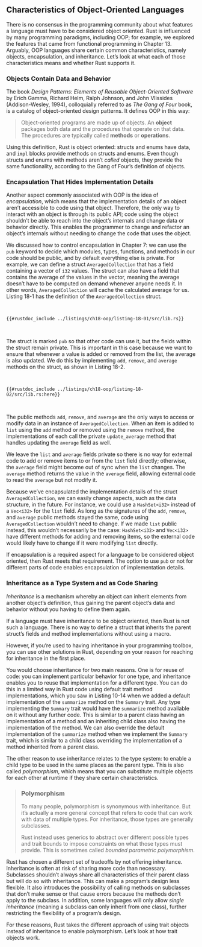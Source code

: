 ## Characteristics of Object-Oriented Languages

There is no consensus in the programming community about what features a
language must have to be considered object oriented. Rust is influenced by many
programming paradigms, including OOP; for example, we explored the features
that came from functional programming in Chapter 13. Arguably, OOP languages
share certain common characteristics, namely objects, encapsulation, and
inheritance. Let’s look at what each of those characteristics means and whether
Rust supports it.

### Objects Contain Data and Behavior

The book _Design Patterns: Elements of Reusable Object-Oriented Software_ by
Erich Gamma, Richard Helm, Ralph Johnson, and John Vlissides (Addison-Wesley,
1994), colloquially referred to as _The Gang of Four_ book, is a catalog of
object-oriented design patterns. It defines OOP in this way:

> Object-oriented programs are made up of objects. An **object** packages both
> data and the procedures that operate on that data. The procedures are
> typically called **methods** or **operations**.

Using this definition, Rust is object oriented: structs and enums have data,
and `impl` blocks provide methods on structs and enums. Even though structs and
enums with methods aren’t _called_ objects, they provide the same
functionality, according to the Gang of Four’s definition of objects.

### Encapsulation That Hides Implementation Details

Another aspect commonly associated with OOP is the idea of _encapsulation_,
which means that the implementation details of an object aren’t accessible to
code using that object. Therefore, the only way to interact with an object is
through its public API; code using the object shouldn’t be able to reach into
the object’s internals and change data or behavior directly. This enables the
programmer to change and refactor an object’s internals without needing to
change the code that uses the object.

We discussed how to control encapsulation in Chapter 7: we can use the `pub`
keyword to decide which modules, types, functions, and methods in our code
should be public, and by default everything else is private. For example, we
can define a struct `AveragedCollection` that has a field containing a vector
of `i32` values. The struct can also have a field that contains the average of
the values in the vector, meaning the average doesn’t have to be computed on
demand whenever anyone needs it. In other words, `AveragedCollection` will
cache the calculated average for us. Listing 18-1 has the definition of the
`AveragedCollection` struct.

<Listing number="18-1" file-name="src/lib.rs" caption="An `AveragedCollection` struct that maintains a list of integers and the average of the items in the collection">

```rust,noplayground
{{#rustdoc_include ../listings/ch18-oop/listing-18-01/src/lib.rs}}
```

</Listing>

The struct is marked `pub` so that other code can use it, but the fields within
the struct remain private. This is important in this case because we want to
ensure that whenever a value is added or removed from the list, the average is
also updated. We do this by implementing `add`, `remove`, and `average` methods
on the struct, as shown in Listing 18-2.

<Listing number="18-2" file-name="src/lib.rs" caption="Implementations of the public methods `add`, `remove`, and `average` on `AveragedCollection`">

```rust,noplayground
{{#rustdoc_include ../listings/ch18-oop/listing-18-02/src/lib.rs:here}}
```

</Listing>

The public methods `add`, `remove`, and `average` are the only ways to access
or modify data in an instance of `AveragedCollection`. When an item is added to
`list` using the `add` method or removed using the `remove` method, the
implementations of each call the private `update_average` method that handles
updating the `average` field as well.

We leave the `list` and `average` fields private so there is no way for
external code to add or remove items to or from the `list` field directly;
otherwise, the `average` field might become out of sync when the `list`
changes. The `average` method returns the value in the `average` field,
allowing external code to read the `average` but not modify it.

Because we’ve encapsulated the implementation details of the struct
`AveragedCollection`, we can easily change aspects, such as the data structure,
in the future. For instance, we could use a `HashSet<i32>` instead of a
`Vec<i32>` for the `list` field. As long as the signatures of the `add`,
`remove`, and `average` public methods stayed the same, code using
`AveragedCollection` wouldn’t need to change. If we made `list` public instead,
this wouldn’t necessarily be the case: `HashSet<i32>` and `Vec<i32>` have
different methods for adding and removing items, so the external code would
likely have to change if it were modifying `list` directly.

If encapsulation is a required aspect for a language to be considered object
oriented, then Rust meets that requirement. The option to use `pub` or not for
different parts of code enables encapsulation of implementation details.

### Inheritance as a Type System and as Code Sharing

_Inheritance_ is a mechanism whereby an object can inherit elements from
another object’s definition, thus gaining the parent object’s data and behavior
without you having to define them again.

If a language must have inheritance to be object oriented, then Rust is not
such a language. There is no way to define a struct that inherits the parent
struct’s fields and method implementations without using a macro.

However, if you’re used to having inheritance in your programming toolbox, you
can use other solutions in Rust, depending on your reason for reaching for
inheritance in the first place.

You would choose inheritance for two main reasons. One is for reuse of code:
you can implement particular behavior for one type, and inheritance enables you
to reuse that implementation for a different type. You can do this in a limited
way in Rust code using default trait method implementations, which you saw in
Listing 10-14 when we added a default implementation of the `summarize` method
on the `Summary` trait. Any type implementing the `Summary` trait would have
the `summarize` method available on it without any further code. This is
similar to a parent class having an implementation of a method and an
inheriting child class also having the implementation of the method. We can
also override the default implementation of the `summarize` method when we
implement the `Summary` trait, which is similar to a child class overriding the
implementation of a method inherited from a parent class.

The other reason to use inheritance relates to the type system: to enable a
child type to be used in the same places as the parent type. This is also
called _polymorphism_, which means that you can substitute multiple objects for
each other at runtime if they share certain characteristics.

> ### Polymorphism
>
> To many people, polymorphism is synonymous with inheritance. But it’s
> actually a more general concept that refers to code that can work with data of
> multiple types. For inheritance, those types are generally subclasses.
>
> Rust instead uses generics to abstract over different possible types and
> trait bounds to impose constraints on what those types must provide. This is
> sometimes called _bounded parametric polymorphism_.

Rust has chosen a different set of tradeoffs by not offering inheritance.
Inheritance is often at risk of sharing more code than necessary. Subclasses
shouldn’t always share all characteristics of their parent class but will do so
with inheritance. This can make a program’s design less flexible. It also
introduces the possibility of calling methods on subclasses that don’t make
sense or that cause errors because the methods don’t apply to the subclass. In
addition, some languages will only allow _single inheritance_ (meaning a
subclass can only inherit from one class), further restricting the flexibility
of a program’s design.

For these reasons, Rust takes the different approach of using trait objects
instead of inheritance to enable polymorphism. Let’s look at how trait objects
work.
